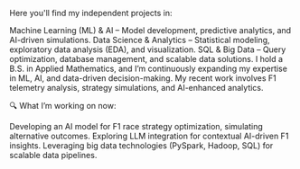 Here you'll find my independent projects in:

Machine Learning (ML) & AI – Model development, predictive analytics, and AI-driven simulations.
Data Science & Analytics – Statistical modeling, exploratory data analysis (EDA), and visualization.
SQL & Big Data – Query optimization, database management, and scalable data solutions.
I hold a B.S. in Applied Mathematics, and I’m continuously expanding my expertise in ML, AI, and data-driven decision-making. My recent work involves F1 telemetry analysis, strategy simulations, and AI-enhanced analytics.

🔍 What I’m working on now:

Developing an AI model for F1 race strategy optimization, simulating alternative outcomes.
Exploring LLM integration for contextual AI-driven F1 insights.
Leveraging big data technologies (PySpark, Hadoop, SQL) for scalable data pipelines.

<!---
gjones01/gjones01 is a ✨ special ✨ repository because its `README.md` (this file) appears on your GitHub profile.
You can click the Preview link to take a look at your changes.
--->
